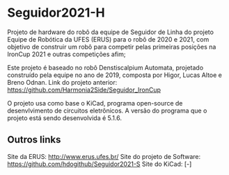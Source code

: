 # Seguidor2021-H

Projeto de hardware do robô da equipe de Seguidor de Linha do projeto Equipe de Robótica da UFES (ERUS) para o robô de 2020 e 2021, com objetivo de construir um robô para competir pelas primeiras posições na IronCup 2021 e outras competições afim;

Este projeto é baseado no robô Denstiscalpium Automata, projetado construído pela equipe no ano de 2019, composta por Higor, Lucas Altoe e Breno Odnan.
Link do projeto anterior: https://github.com/Harmonia2Side/Seguidor_IronCup

O projeto usa como base o KiCad, programa open-source de desenvlvimento de circuitos eletrônicos. A versão do programa que o projeto está sendo desenvolvida é 5.1.6.

## Outros links

Site da ERUS: http://www.erus.ufes.br/
Site do projeto de Software: https://github.com/hdogithub/Seguidor2021-S
Site do KiCad: [-]
